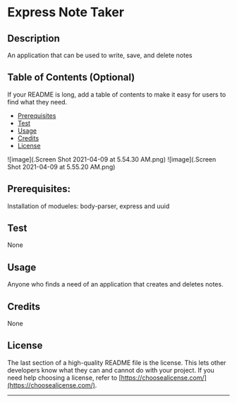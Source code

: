 # Express Note Taker

## Description

An application that can be used to write, save, and delete notes


## Table of Contents (Optional)

If your README is long, add a table of contents to make it easy for users to find what they need.
- [Prerequisites](#prerequisites)
- [Test](#test)
- [Usage](#Usage)
- [Credits](#credits)
- [License](#license)

![image](.Screen Shot 2021-04-09 at 5.54.30 AM.png)
![image](.Screen Shot 2021-04-09 at 5.55.20 AM.png)

## Prerequisites: 

Installation of modueles: body-parser, express and uuid



## Test

None

## Usage

Anyone who finds a need of an application that creates and deletes notes.

## Credits

None

## License
The last section of a high-quality README file is the license. This lets other developers know what they can and cannot do with your project. If you need help choosing a license, refer to [https://choosealicense.com/](https://choosealicense.com/).

---
